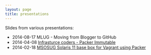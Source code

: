 ```yaml
---
layout: page
title: presentations
---
```

Slides from various presentations:

* 2014-08-17 MLUG - Moving from Blogger to GitHub
* 2014-04-08 [Infrasturce coders - Packer Immutable](http://www.slideshare.net/AlanChalmers/immutable-servers)
* 2014-02-18 [MSOSUG Solaris 11 base box for Vagrant using Packer](http://www.slideshare.net/AlanChalmers/solaris-11-base-box-for-vagrant-using-packer)

